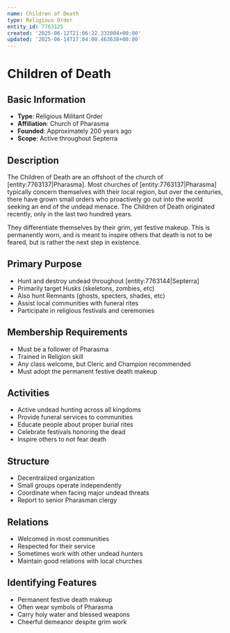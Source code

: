 ```yaml
---
name: Children of Death
type: Religious Order
entity_id: 7763125
created: '2025-06-12T21:06:22.332004+00:00'
updated: '2025-06-14T17:04:00.463638+00:00'
---
```


# Children of Death

## Basic Information
- **Type**: Religious Militant Order
- **Affiliation**: Church of Pharasma
- **Founded**: Approximately 200 years ago
- **Scope**: Active throughout Septerra

## Description
The Children of Death are an offshoot of the church of [entity:7763137|Pharasma]. Most churches of [entity:7763137|Pharasma] typically concern themselves with their local region, but over the centuries, there have grown small orders who proactively go out into the world seeking an end of the undead menace. The Children of Death originated recently, only in the last two hundred years.

They differentiate themselves by their grim, yet festive makeup. This is permanently worn, and is meant to inspire others that death is not to be feared, but is rather the next step in existence.

## Primary Purpose
- Hunt and destroy undead throughout [entity:7763144|Septerra]
- Primarily target Husks (skeletons, zombies, etc)
- Also hunt Remnants (ghosts, specters, shades, etc)
- Assist local communities with funeral rites
- Participate in religious festivals and ceremonies

## Membership Requirements
- Must be a follower of Pharasma
- Trained in Religion skill
- Any class welcome, but Cleric and Champion recommended
- Must adopt the permanent festive death makeup

## Activities
- Active undead hunting across all kingdoms
- Provide funeral services to communities
- Educate people about proper burial rites
- Celebrate festivals honoring the dead
- Inspire others to not fear death

## Structure
- Decentralized organization
- Small groups operate independently
- Coordinate when facing major undead threats
- Report to senior Pharasman clergy

## Relations
- Welcomed in most communities
- Respected for their service
- Sometimes work with other undead hunters
- Maintain good relations with local churches

## Identifying Features
- Permanent festive death makeup
- Often wear symbols of Pharasma
- Carry holy water and blessed weapons
- Cheerful demeanor despite grim work